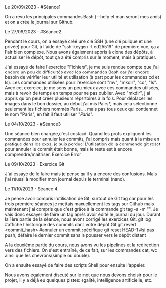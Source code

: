 Le 20/09/2023 - #Séance1

On a revu les principales commandes Bash (--help et man seront mes amis) et on a crée le journal sur Github.

Le 27/09/2023 - #Séance2

Pendant le cours, on a essayé créé une clé SSH (une clé pulique et une privée) pour Git, à l'aide de "ssh-keygen -t ed25519" de première vue, ça a l'air bien complexe. Nous avons également appris à clone des dépôts, à actualiser le dépôt, tout ça a été compris sur le moment, mais à pratiquer. 

J'ai essayé de faire l'exercice "Fichiers", je me suis rendue compte que j'ai encore un peu de difficultés avec les commandes Bash car j'ai encore besoin de vérifier leur utilité et utilisation (à part pour les commandes cd et ls). Les commandes utilisées pour l'exercice sont "mv", "mkdir", "cd", "ls". Avec cet exercice, je me sens un peu mieux avec ces commandes utilsées, mais à revoir de temps en temps pour ne pas oublier. Avec "mkdir", j'ai appris qu'on peut créer plusieurs répertoires à la fois. Pour déplacer les images dans le bon dossier, au début j'ai mis Pairs*, mais cela sélectionne seulement les fichiers nommés Paris_... mais pas tous ceux qui contiennet le nom "Paris", en fait il faut utiliser "*Paris*".

Le 04/10/2023 - #Séance3

Une séance bien chargée,c'est costaud. Quand les profs expliquent les commandes pour annuler les commits, j'ai compris mais quant à la mise en pratique dans les exos, je suis perdue! L'utlisation de la commande git reset pour annuler le commit était bonne, mais le reste est à encore comprendre/maitriser.
Exercice Error

Le 09/10/2023 - Exercice Git

J'ai essayé de le faire mais je pense qu'il y a encore des confusions. Mais j'ai réussi à modifier mon journal depuis le terminal (nano).

Le 11/10/2023 - Séance 4

Je pense avoir compris l'utilisation de Git, surtout de Git tag car pour les trois première séances je mettais manuellement les tags sur Github mais maintenant j'ai compris que c'est grâce à la commande git tag -a -m "". Je vais donc essayer de faire un tag après avoir édité le journal du jour.
Durant la 1ère partie de la séance, nous avons corrigé les exercices Git.
git log #affiche l'historique des commits dans votre dépôt Git
git revert <commit_hash> #annuler un commit spécifique
git reset HEAD-1 #si pas push, défaire le dernier commit sans le pousser vers le dépôt distant

A la deuxième partie du cours, nous avons vu les pipelines et la redirection vers des fichiers. On s'est entraîné, de ce fait, sur les commandes cat, wc ainsi que les chevrons(simple ou double).

On a ensuite essayé de faire des scripts Shell pour ensuite l'appeler.

Nous avons également discuté sur le mot que nous devons choisir pour le projet, il y a déjà eu quelques pistes: égalité, intelligence artificielle, etc.




